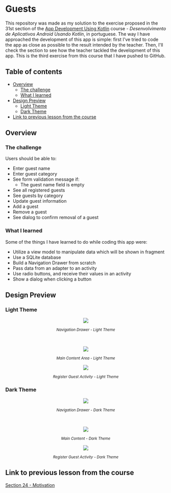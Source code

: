 # Guests

This repository was made as my solution to the exercise proposed in the 31st section of
the [App Development Using Kotlin](https://www.udemy.com/course/curso-desenvolvedor-kotlin/)
course - *Desenvolvimento de Aplicativos Android Usando Kotlin*, in portuguese. The way I have
approached the development of this app is simple: first I've tried to code the app as close as
possible to the result intended by the teacher. Then, I'll check the section to see how the teacher
tackled the development of this app. This is the third exercise from this course that I have pushed
to GitHub.

## Table of contents

- [Overview](#overview)
    - [The challenge](#the-challenge)
    - [What I learned](#what-i-learned)
- [Design Preview](#design-preview)
    - [Light Theme](#light-theme)
    - [Dark Theme](#dark-theme)
- [Link to previous lesson from the course](#link-to-previous-lesson-from-the-course)

## Overview

### The challenge

Users should be able to:
- Enter guest name
- Enter guest category
- See form validation message if:
    - The guest name field is empty
- See all registered guests
- See guests by category
- Update guest information
- Add a guest
- Remove a guest
- See dialog to confirm removal of a guest

### What I learned

Some of the things I have learned to do while coding this app were:
- Utilize a view model to manipulate data which will be shown in fragment
- Use a SQLite database
- Build a Navigation Drawer from scratch
- Pass data from an adapter to an activity
- Use radio buttons, and receive their values in an activity
- Show a dialog when clicking a button

## Design Preview

### Light Theme

<p align="center">
  <img src="design-preview/navigation-drawer-light-theme.png">
</p>
<p align="center">
	<small><em>Navigation Drawer - Light Theme</em></small>
</p>
<br/>
<p align="center">
  <img src="design-preview/main-content-light-theme.png">
</p>
<p align="center">
	<small><em>Main Content Area - Light Theme</em></small>
</p>
<p align="center">
  <img src="design-preview/register-guest-activity-light-theme.png">
</p>
<p align="center">
	<small><em>Register Guest Activity - Light Theme</em></small>
</p>

### Dark Theme

<p align="center">
  <img src="design-preview/navigation-drawer-dark-theme.png">
</p>
<p align="center">
	<small><em>Navigation Drawer - Dark Theme</em></small>
</p>
<br/>
<p align="center">
  <img src="design-preview/main-content-dark-theme.png">
</p>
<p align="center">
	<small><em>Main Content - Dark Theme</em></small>
</p>
<p align="center">
  <img src="design-preview/register-guest-activity-dark-theme.png">
</p>
<p align="center">
	<small><em>Register Guest Activity - Dark Theme</em></small>
</p>

## Link to previous lesson from the course

[Section 24 - Motivation](https://github.com/helderzack/section-24th_motivation)